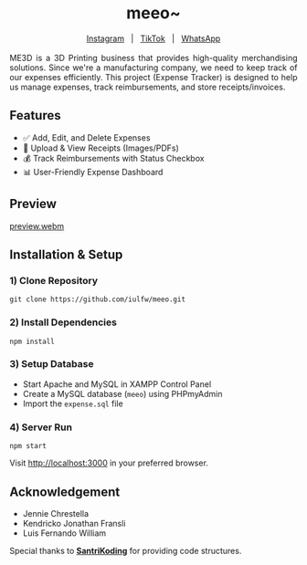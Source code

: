 <div align="center">
    <h1 align="center">meeo~</h1>
</div>

<div align="center">
    <a href="https://www.instagram.com/me3d.id/">Instagram</a> &nbsp&nbsp|&nbsp&nbsp
    <a href="https://www.tiktok.com/@me3d.id/">TikTok</a> &nbsp&nbsp|&nbsp&nbsp
    <a href="https://wa.me/6285183308499/">WhatsApp</a>
</div>

<br>

<div align="justify">
    ME3D is a 3D Printing business that provides high-quality merchandising solutions. Since we're a manufacturing company, we need to keep track of our expenses efficiently. This project (Expense Tracker) is designed to help us manage expenses, track reimbursements, and store receipts/invoices.
</div>


## Features
- ✅ Add, Edit, and Delete Expenses
- 📂 Upload & View Receipts (Images/PDFs)
- 💰 Track Reimbursements with Status Checkbox
- 📊 User-Friendly Expense Dashboard


## Preview
[preview.webm](https://github.com/user-attachments/assets/6c39fcdb-430f-444a-9518-845f64ae2855)


## Installation & Setup

### 1) Clone Repository
```shell
git clone https://github.com/iulfw/meeo.git
```

### 2) Install Dependencies
```shell
npm install
```

### 3) Setup Database
- Start Apache and MySQL in XAMPP Control Panel
- Create a MySQL database (`meeo`) using PHPmyAdmin
- Import the `expense.sql` file

### 4) Server Run

```shell
npm start
```
Visit [http://localhost:3000](http://localhost:3000) in your preferred browser.


## Acknowledgement
- Jennie Chrestella
- Kendricko Jonathan Fransli
- Luis Fernando William

Special thanks to [**SantriKoding**](https://santrikoding.com/tutorial-node-express-mysql-1) for providing code structures.
